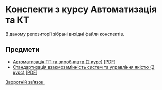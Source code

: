 # Конспекти з курсу Автоматизація та КТ

В даному репозиторії зібрані вихідні файли конспектів.

## Предмети

- [Автоматизація ТП та виробництв (2 курс)](automation-tp-and-manufacuring)
  [[PDF](automation-tp-and-manufacuring/build/build.pdf)]
- [Стандартизація взаємозамінність систем та управління якістю (2 курс)](si-and-qm)
  [[PDF](si-and-qm/si-and-qm)]

[Зворотній зв’язок.](mailto:linevich.net@gmail.com)

